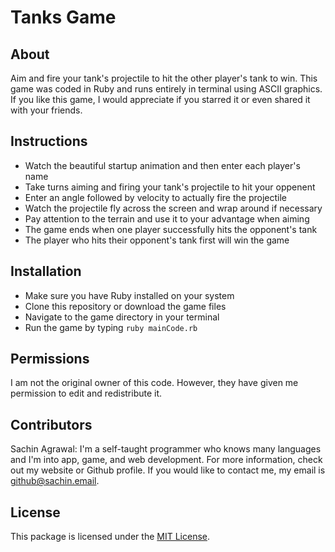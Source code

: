 # Tanks Game

## About
Aim and fire your tank's projectile to hit the other player's tank to win. This game was coded in Ruby and runs entirely in terminal using ASCII graphics. If you like this game, I would appreciate if you starred it or even shared it with your friends.

## Instructions 
* Watch the beautiful startup animation and then enter each player's name
* Take turns aiming and firing your tank's projectile to hit your oppenent
* Enter an angle followed by velocity to actually fire the projectile
* Watch the projectile fly across the screen and wrap around if necessary
* Pay attention to the terrain and use it to your advantage when aiming
* The game ends when one player successfully hits the opponent's tank
* The player who hits their opponent's tank first will win the game

## Installation
* Make sure you have Ruby installed on your system
* Clone this repository or download the game files
* Navigate to the game directory in your terminal
* Run the game by typing `ruby mainCode.rb`

## Permissions
I am not the original owner of this code. However, they have given me permission to edit and redistribute it.

## Contributors
Sachin Agrawal: I'm a self-taught programmer who knows many languages and I'm into app, game, and web development. For more information, check out my website or Github profile. If you would like to contact me, my email is [github@sachin.email](mailto:github@sachin.email).

## License
This package is licensed under the [MIT License](LICENSE.txt).
